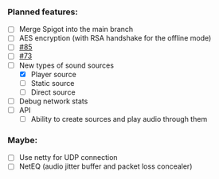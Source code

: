 ### Planned features:
- [ ] Merge Spigot into the main branch
- [ ] AES encryption (with RSA handshake for the offline mode)
- [ ] [#85](https://github.com/plasmoapp/plasmo-voice/issues/85)
- [ ] [#73](https://github.com/plasmoapp/plasmo-voice/issues/73)
- [ ] New types of sound sources
  - [X] Player source
  - [ ] Static source
  - [ ] Direct source
- [ ] Debug network stats
- [ ] API
  - [ ] Ability to create sources and play audio through them
### Maybe:
- [ ] Use netty for UDP connection
- [ ] NetEQ (audio jitter buffer and packet loss concealer)
